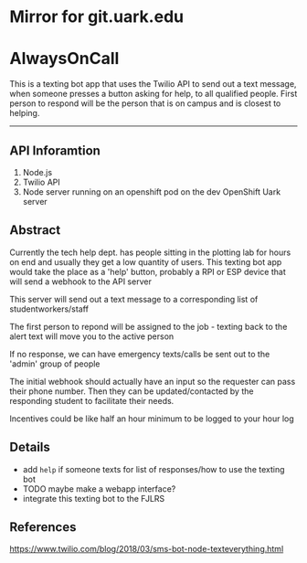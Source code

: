 # Mirror for git.uark.edu

# AlwaysOnCall

This is a texting bot app that uses the Twilio API to send out a text message, when someone presses a button asking for help, to all qualified people. First person to respond will be the person that is on campus and is closest to helping.
- - -

## API Inforamtion
1. Node.js
2. Twilio API
3. Node server running on an openshift pod on the dev OpenShift Uark server


## Abstract
Currently the tech help dept. has people sitting in the plotting lab for hours on end and usually they get a low quantity of users. 
This texting bot app would take the place as a 'help' button, probably a RPI or ESP device that will send a webhook to the API server

This server will send out a text message to a corresponding list of studentworkers/staff

The first person to repond will be assigned to the job - texting back to the alert text will move you to the active person

If no response, we can have emergency texts/calls be sent out to the 'admin' group of people

The initial webhook should actually have an input so the requester can pass their phone number. Then they can be updated/contacted by the responding student to facilitate their needs.

Incentives could be like half an hour minimum to be logged to your hour log

## Details

* add `help` if someone texts for list of responses/how to use the texting bot
* TODO maybe make a webapp interface?
* integrate this texting bot to the FJLRS

## References

https://www.twilio.com/blog/2018/03/sms-bot-node-texteverything.html